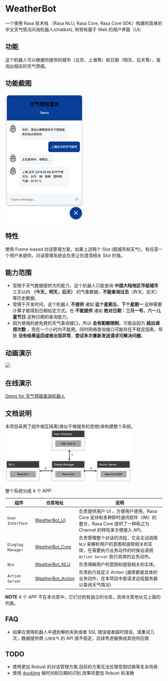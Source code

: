 # WeatherBot
一个使用 Rasa 技术栈 （Rasa NLU, Rasa Core, Rasa Core SDK）构建的简单的中文天气情况问询机器人(chatbot), 附带有基于 Web 的用户界面（UI）

## 功能
这个机器人可以根据你提供的城市（北京、上海等）和日期（明天、后天等），查询出相应的天气预报。

## 功能截图
<img src="images/weather_bot_query_interface.png" width="50%">

## 特性
使用 Frame-based 对话管理方案，如果上述两个 Slot (既城市和天气)，有任意一个用户未提供，对话管理系统会负责让你澄清相关 Slot 的值。

## 能力范围
* 受限于天气数据提供方的能力，这个机器人只能查询 **中国大陆地区市级城市** 三天以内 **（今天，明天，后天）** 的气象数据，**不能查询过去**（昨天，前天）等历史数据。
* 受限于开发时间，这个机器人 **不提供** 诸如 **这个星期五、下个星期一** 这种需要计算才能得到日期给定方式。也 **不能提供** 诸如 **绝对日期：三月一号、六一儿童节日** 这种日期的查询能力。
* 因为使用的是免费的天气查询接口，所以 **会有配额限制**，可能会因为 **超出调用次数** ，而在一个小时内不能用。同时网络查询接口可能存在不稳定因素，导致 **没有结果返回或者出现异常**，**尝试多次重新发送请求可解决问题**。

## 动画演示
<img src="images/WeatherBot_demo.webp" width="50%">

## 在线演示
[Demo for 天气预报查询机器人](http://weather_bot.xiaoquankong.ai/)

## 文档说明
本项目采用了组件相互隔离(类似于微服务的思想)来构建整个系统。
<img src="images/architecture.png" width="80%">

整个系统分成 4 个 APP:


| 组件 | 仓库地址 | 说明 |
| --- | --- | --- |
| `User Interface` | [WeatherBot_UI](https://github.com/howl-anderson/WeatherBot_UI) | 负责提供用户 UI ，方便用户使用，Rasa Core 支持和多种即时通讯软件（IM）的整合，Rasa Core 提供了一种称之为 Channel 的特性来方便接入 API。 |
| `Diaglog Manager` | [WeatherBot_Core](https://github.com/howl-anderson/WeatherBot_Core) | 负责管理整个对话的流程，它会主动调用 `NLU` 来解析用户的意图和提取相关的实体，在需要执行业务动作的时候会调用 `Action Server` 执行具体的业务动作。 |
| `NLU` | [WeatherBot_NLU](https://github.com/howl-anderson/WeatherBot_NLU) | 负责理解用户的意图和提取相关的实体。 |
| `Action Server` | [WeatherBot_Action](https://github.com/howl-anderson/WeatherBot_Action) | 负责执行自定义 Action (通常都是具体的业务动作，在本项目中是请求远程服务器以查询天气情况) |

**NOTE** 4 个 APP 不在本仓库中，它们分别有独立的仓库，具体仓库地址见上面的列表。

## FAQ
* 如果在使用机器人中遇到解析失败或者 SSL 错误或者超时错误，请重试几次，数据提供商 `心知天气` 的 API 很不稳定，后续考虑替换成其他供应商

## TODO
* 使用更加 Robust 的对话管理方案,目前的方案无法处理意图切换等复杂场景.
* 使用 [duckling](https://github.com/facebook/duckling) 做时间和日期的识别,效果将更加 Robust 和准确

